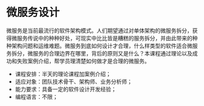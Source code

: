 # 微服务设计

微服务是当前最流行的软件架构模式。人们期望通过对单体架构的微服务拆分，获得微服务传说中的种种好处，可现实中比比皆是糟糕的服务拆分，并由此带来的种种架构问题和运维难题。微服务到底如何设计才合理，什么样类型的软件适合微服务拆分，微服务的合理边界在哪里，背后的原则又是什么？本课程通过理论以及成功和失败案例介绍，帮学员理清楚如何做才是合理的微服务。

- 课程安排：半天的理论课程加案例介绍；
- 适应对象：团队技术骨干、架构师、业务分析师；
- 能力要求：具备一定的软件设计开发经验；
- 编程语言：不限；